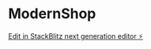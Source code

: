 # ModernShop

[Edit in StackBlitz next generation editor ⚡️](https://stackblitz.com/~/github.com/CodeLion123/ModernShop)
